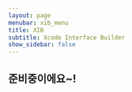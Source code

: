 ```yaml
---
layout: page
menubar: xib_menu
title: XIB
subtitle: Xcode Interface Builder
show_sidebar: false
---
```


## 준비중이에요~!